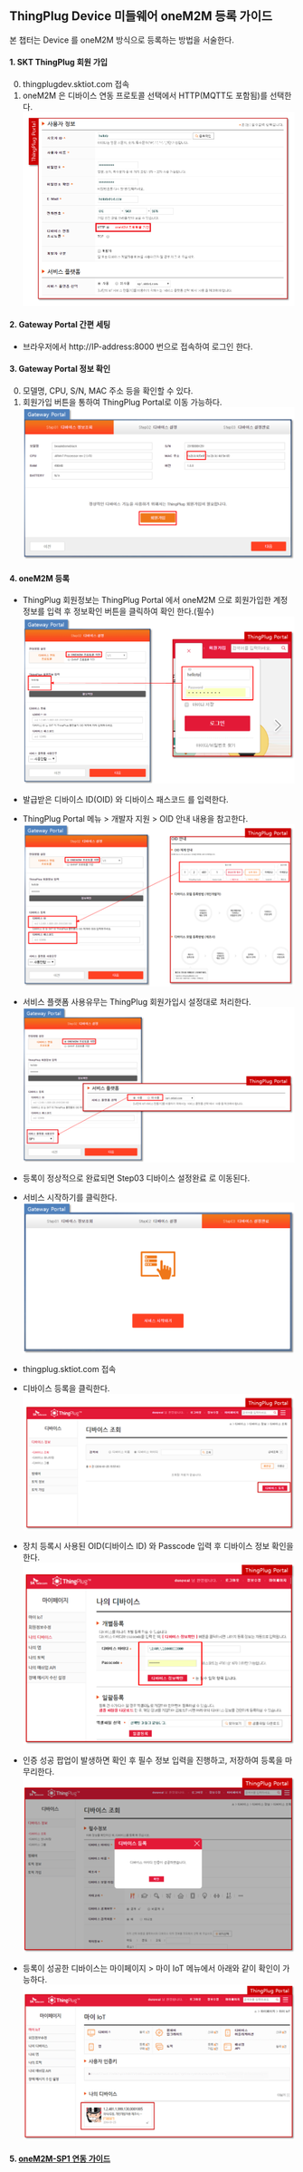 
## ThingPlug Device 미들웨어 oneM2M 등록 가이드
본 챕터는 Device 를 oneM2M 방식으로 등록하는 방법을 서술한다.

#### 1. SKT ThingPlug 회원 가입
0. thingplugdev.sktiot.com 접속
1. oneM2M 은 디바이스 연동 프로토콜 선택에서 HTTP(MQTT도 포함됨)를 선택한다.
![](images/tpRegi_1.png)

#### 2. Gateway Portal 간편 세팅
* 브라우저에서 http://IP-address:8000 번으로 접속하여 로그인 한다.

#### 3. Gateway Portal 정보 확인 
0. 모델명, CPU, S/N, MAC 주소 등을 확인할 수 있다.
1. 회원가입 버튼을 통하여 ThingPlug Portal로 이동 가능하다.
![](images/gpRegi_1.png)

#### 4. oneM2M 등록
*  ThingPlug 회원정보는 ThingPlug Portal 에서 oneM2M 으로 회원가입한 계정정보를 입력 후 정보확인 버튼을 클릭하여 확인 한다.(필수)
![](images/oneMRegi_1.png)

* 발급받은 디바이스 ID(OID) 와 디바이스 패스코드 를 입력한다.
* ThingPlug Portal 메뉴 > 개발자 지원 > OID 안내 내용을 참고한다.
![](images/oneMRegi_2.png)

* 서비스 플랫폼 사용유무는 ThingPlug 회원가입시 설정대로 처리한다.
![](images/oneMRegi_3.png)
	
* 등록이 정상적으로 완료되면 Step03 디바이스 설정완료 로 이동된다.
* 서비스 시작하기를 클릭한다.
![](images/gpRegi.png)
	
* thingplug.sktiot.com 접속
* 디바이스 등록을 클릭한다.
![](images/oneMRegi_tp_1.png)

* 장치 등록시 사용된 OID(디바이스 ID) 와 Passcode 입력 후 디바이스 정보 확인을 한다.
![](images/oneMRegi_tp_2.png)

* 인증 성공 팝업이 발생하면 확인 후 필수 정보 입력을 진행하고, 저장하여 등록을 마무리한다.
![](images/oneMRegi_tp_3.png)

* 등록이 성공한 디바이스는 마이페이지 > 마이 IoT 메뉴에서 아래와 같이 확인이 가능하다.
![](images/oneMRegi_tp_4.png)

#### 5. [oneM2M-SP1 연동 가이드](oneM2M_SP1_Guide.md)
